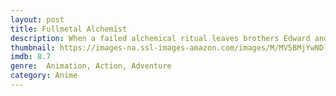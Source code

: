 ```yaml
---
layout: post
title: Fullmetal Alchemist
description: When a failed alchemical ritual leaves brothers Edward and Alphonse Elric with severely damaged bodies, they begin searching for the one thing that can save them; the fabled philosopher's stone.
thumbnail: https://images-na.ssl-images-amazon.com/images/M/MV5BMjYwNDlhMWYtMWE1ZS00ZjVhLWI1NzItMjQ5ZGI4NTIwZjQ5L2ltYWdlXkEyXkFqcGdeQXVyNTAyODkwOQ@@._V1_QL50_.jpg
imdb: 8.7
genre:  Animation, Action, Adventure
category: Anime
---
```

